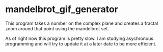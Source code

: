 # mandelbrot_gif_generator
This program takes a number on the complex plane and creates a fractal zoom around that point using the mandelbrot set.

As of right now this program is pretty slow. I am studying asychronous programming and will try to update it at a later date to be more efficient.
